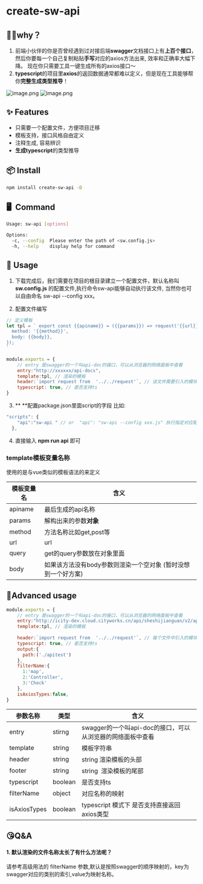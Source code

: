 # create-sw-api

## 🙋‍♂️why？

1. 前端小伙伴的你是否曾经遇到过对接后端**swagger**文档接口上有**上百个接口**，然后你要每一个自己复制粘贴**手写**对应的axios方法出来, 效率和正确率大幅下降。 现在你只需要工具一键生成所有的axios接口～
1. **typescript**的项目里**axios**的返回数据通常都难以定义，但是现在工具能够帮你**完整生成类型推导**！



![image.png](https://cdn.nlark.com/yuque/0/2020/png/276215/1595924490964-944d06da-16a1-4baf-b673-0752e6f6f2b2.png#align=left&display=inline&height=256&margin=%5Bobject%20Object%5D&name=image.png&originHeight=512&originWidth=1776&size=127737&status=done&style=none&width=888)
![image.png](https://cdn.nlark.com/yuque/0/2020/png/276215/1595924461701-a4596403-2954-45f9-973d-91d9016f3cda.png#align=left&display=inline&height=232&margin=%5Bobject%20Object%5D&name=image.png&originHeight=464&originWidth=940&size=47344&status=done&style=none&width=470)

## ✨ Features

- 只需要一个配置文件，方便项目迁移
- 模板支持，接口风格自由定义
- 注释生成, 容易辨识
- **生成typescript**的类型推导

## 📦 Install


```bash
npm install create-sw-api -D
```


## 🖥  Command


```bash
Usage: sw-api [options]

Options:
  -c, --config  Please enter the path of <sw.config.js>
  -h, --help    display help for command
```


## 🔨 Usage


1.  下载完成后，我们需要在项目的根目录建立一个配置文件，默认名称叫 **sw.config.js** 的配置文件,执行命令sw-api能够自动执行该文件, 当然你也可以自由命名 sw-api --config xxx。



2. 配置文件编写

```js
// 定义模板
let tpl = ` export const {{apiname}} = ({{params}}) => request('{{url}}', {{{query}}}, {
  method: '{{method}}',
  body: {{body}},
});
`

module.exports = {
    // entry 是swagger的一个叫api-doc的接口，可以从浏览器的网络面板中查看
    entry:"http://xxxxxx/api-docs",
    template:tpl, // 渲染的模板
    header:`import request from  '../../request'`, // 该文件需要引入的模块
    typescript: true, // 是否支持ts
}
```

3. ** **配置package.json里面script的字段 比如:  

```js
"scripts": {
    "api":"sw-api " // or  "api": "sw-api --config xxx.js" 执行指定对应配置文件
  },
```

4.  直接输入 **npm run api** 即可



### template模板变量名称


使用的是与vue类似的模板语法的来定义



| 模板变量名 | 含义                                                         |
| ---------- | ------------------------------------------------------------ |
| apiname    | 最后生成的api名称                                            |
| params     | 解构出来的参数**对象**                                       |
| method     | 方法名称比如get,post等                                       |
| url        | url                                                          |
| query      | get的query参数放在对象里面                                   |
| body       | 如果该方法没有body参数则渲染一个空对象 (暂时没想到一个好方案) |







## 📝Advanced usage


```javascript
module.exports = {
    // entry 是swagger的一个叫api-doc的接口，可以从浏览器的网络面板中查看
    entry:"http://icity-dev.cloud.cityworks.cn/api/sheshijianguan/v2/api-docs",
    template:tpl, // 渲染的模板
 
    header:`import request from  '../../request'`, // 每个文件中引入的模块
    typescript: true, // 是否支持ts
    output:{
      path:('./apitest')
    },
    filterName:{
      1:'map',
      2:'Controller',
      3:'Check'
    },
    isAxiosTypes:false, 
}
```



| 参数名称     | 类型    | 含义                                                       |
| ------------ | ------- | ---------------------------------------------------------- |
| entry        | stirng  | swagger的一个叫api-doc的接口，可以从浏览器的网络面板中查看 |
| template     | string  | 模板字符串                                                 |
| header       | string  | string 渲染模板的头部                                      |
| footer       | string  | string  渲染模板的尾部                                     |
| typescript   | boolean | 是否支持ts                                                 |
| filterName   | object  | 对应名称的映射                                             |
| isAxiosTypes | boolean | typescript 模式下 是否支持直接返回axios类型                |



## 😘Q&A


#### 1. 默认渲染的文件名称太长了有什么方法呢？


请参考高级用法的 filterName 参数,默认是按照swagger的顺序映射的，key为swagger对应的类别的索引,value为映射名称。

